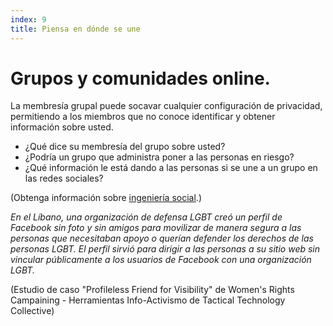 ```yaml
---
index: 9
title: Piensa en dónde se une
---
```

# Grupos y comunidades online.

La membresía grupal puede socavar cualquier configuración de privacidad, permitiendo a los miembros que no conoce identificar y obtener información sobre usted.

* ¿Qué dice su membresía del grupo sobre usted?
* ¿Podría un grupo que administra poner a las personas en riesgo?
* ¿Qué información le está dando a las personas si se une a un grupo en las redes sociales?

(Obtenga información sobre [ingeniería social](umbrella://communications/phishing/beginner/s_social-engineering.md).)

*En el Líbano, una organización de defensa LGBT creó un perfil de Facebook sin foto y sin amigos para movilizar de manera segura a las personas que necesitaban apoyo o querían defender los derechos de las personas LGBT. El perfil sirvió para dirigir a las personas a su sitio web sin vincular públicamente a los usuarios de Facebook con una organización LGBT.*

(Estudio de caso "Profileless Friend for Visibility" de Women's Rights Campaining - Herramientas Info-Activismo de Tactical Technology Collective)